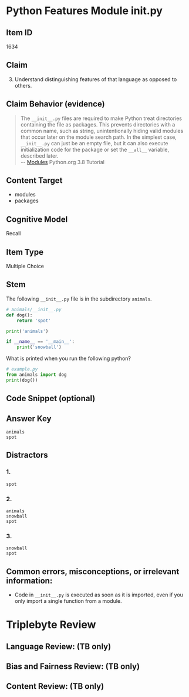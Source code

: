 # Python Features Module __init__.py

## Item ID
1634

## Claim
3. Understand distinguishing features of that language as opposed to others.

## Claim Behavior (evidence)
> The `__init__.py` files are required to make Python treat directories containing the file as packages. This prevents directories with a common name, such as string, unintentionally hiding valid modules that occur later on the module search path. In the simplest case, `__init__.py` can just be an empty file, but it can also execute initialization code for the package or set the `__all__` variable, described later.  
> -- [Modules](https://docs.python.org/3.8/tutorial/modules.html#packages) Python.org 3.8 Tutorial

## Content Target
* modules
* packages

## Cognitive Model
Recall

## Item Type
Multiple Choice

## Stem
The following `__init__.py` file is in the subdirectory `animals`.
```python
# animals/__init__.py
def dog():
    return 'spot'

print('animals')

if __name__ == '__main__':
    print('snowball')
```

What is printed when you run the following python?

```python
# example.py
from animals import dog
print(dog())
```

## Code Snippet (optional)


## Answer Key
```
animals
spot
```

## Distractors

### 1.
```
spot
```

### 2.
```
animals
snowball
spot
```

### 3.
```
snowball
spot
```


## Common errors, misconceptions, or irrelevant information:

* Code in `__init__.py` is executed as soon as it is imported, even if you only import a single function from a module.

# Triplebyte Review


## Language Review: (TB only)


## Bias and Fairness Review: (TB only)


## Content Review: (TB only)


